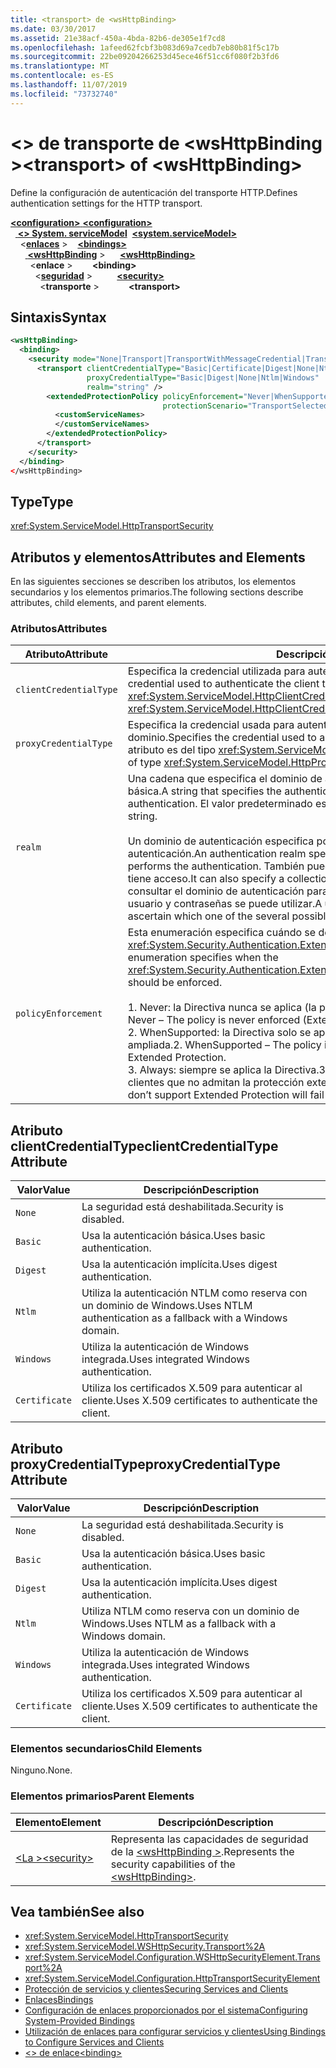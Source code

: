 ```yaml
---
title: <transport> de <wsHttpBinding>
ms.date: 03/30/2017
ms.assetid: 21e38acf-450a-4bda-82b6-de305e1f7cd8
ms.openlocfilehash: 1afeed62fcbf3b083d69a7cedb7eb80b81f5c17b
ms.sourcegitcommit: 22be09204266253d45ece46f51cc6f080f2b3fd6
ms.translationtype: MT
ms.contentlocale: es-ES
ms.lasthandoff: 11/07/2019
ms.locfileid: "73732740"
---
```

# <a name="transport-of-wshttpbinding"></a><span data-ttu-id="dfb7b-102">\<> de transporte de \<wsHttpBinding ></span><span class="sxs-lookup"><span data-stu-id="dfb7b-102">\<transport> of \<wsHttpBinding></span></span>

<span data-ttu-id="dfb7b-103">Define la configuración de autenticación del transporte HTTP.</span><span class="sxs-lookup"><span data-stu-id="dfb7b-103">Defines authentication settings for the HTTP transport.</span></span>

<span data-ttu-id="dfb7b-104">[ **\<configuration>** ](../configuration-element.md)</span><span class="sxs-lookup"><span data-stu-id="dfb7b-104">[**\<configuration>**](../configuration-element.md)</span></span>\
<span data-ttu-id="dfb7b-105">&nbsp;&nbsp;[ **\<> System. serviceModel**](system-servicemodel.md)</span><span class="sxs-lookup"><span data-stu-id="dfb7b-105">&nbsp;&nbsp;[**\<system.serviceModel>**](system-servicemodel.md)</span></span>\
<span data-ttu-id="dfb7b-106">&nbsp;&nbsp;&nbsp;&nbsp;\<[**enlaces**](bindings.md) ></span><span class="sxs-lookup"><span data-stu-id="dfb7b-106">&nbsp;&nbsp;&nbsp;&nbsp;[**\<bindings>**](bindings.md)</span></span>\
<span data-ttu-id="dfb7b-107">&nbsp;&nbsp;&nbsp;&nbsp;&nbsp;&nbsp;[ **\<wsHttpBinding**](wshttpbinding.md) ></span><span class="sxs-lookup"><span data-stu-id="dfb7b-107">&nbsp;&nbsp;&nbsp;&nbsp;&nbsp;&nbsp;[**\<wsHttpBinding>**](wshttpbinding.md)</span></span>\
<span data-ttu-id="dfb7b-108">&nbsp;&nbsp;&nbsp;&nbsp;&nbsp;&nbsp;&nbsp;&nbsp;\<**enlace** ></span><span class="sxs-lookup"><span data-stu-id="dfb7b-108">&nbsp;&nbsp;&nbsp;&nbsp;&nbsp;&nbsp;&nbsp;&nbsp;**\<binding>**</span></span>\
<span data-ttu-id="dfb7b-109">&nbsp;&nbsp;&nbsp;&nbsp;&nbsp;&nbsp;&nbsp;&nbsp;&nbsp;&nbsp;\<[**seguridad**](security-of-wshttpbinding.md) ></span><span class="sxs-lookup"><span data-stu-id="dfb7b-109">&nbsp;&nbsp;&nbsp;&nbsp;&nbsp;&nbsp;&nbsp;&nbsp;&nbsp;&nbsp;[**\<security>**](security-of-wshttpbinding.md)</span></span>\
<span data-ttu-id="dfb7b-110">&nbsp;&nbsp;&nbsp;&nbsp;&nbsp;&nbsp;&nbsp;&nbsp;&nbsp;&nbsp;&nbsp;&nbsp;\<**transporte** ></span><span class="sxs-lookup"><span data-stu-id="dfb7b-110">&nbsp;&nbsp;&nbsp;&nbsp;&nbsp;&nbsp;&nbsp;&nbsp;&nbsp;&nbsp;&nbsp;&nbsp;**\<transport>**</span></span>  

## <a name="syntax"></a><span data-ttu-id="dfb7b-111">Sintaxis</span><span class="sxs-lookup"><span data-stu-id="dfb7b-111">Syntax</span></span>

```xml
<wsHttpBinding>
  <binding>
    <security mode="None|Transport|TransportWithMessageCredential|TransportCredentialOnly">
      <transport clientCredentialType="Basic|Certificate|Digest|None|Ntlm|Windows"
                 proxyCredentialType="Basic|Digest|None|Ntlm|Windows"
                 realm="string" />
        <extendedProtectionPolicy policyEnforcement="Never|WhenSupported|Always"
                                  protectionScenario="TransportSelected|TrustedProxy">
          <customServiceNames>
          </customServiceNames>
        </extendedProtectionPolicy>
      </transport>
    </security>
  </binding>
</wsHttpBinding>
```

## <a name="type"></a><span data-ttu-id="dfb7b-112">Type</span><span class="sxs-lookup"><span data-stu-id="dfb7b-112">Type</span></span>

<xref:System.ServiceModel.HttpTransportSecurity>

## <a name="attributes-and-elements"></a><span data-ttu-id="dfb7b-113">Atributos y elementos</span><span class="sxs-lookup"><span data-stu-id="dfb7b-113">Attributes and Elements</span></span>

<span data-ttu-id="dfb7b-114">En las siguientes secciones se describen los atributos, los elementos secundarios y los elementos primarios.</span><span class="sxs-lookup"><span data-stu-id="dfb7b-114">The following sections describe attributes, child elements, and parent elements.</span></span>

### <a name="attributes"></a><span data-ttu-id="dfb7b-115">Atributos</span><span class="sxs-lookup"><span data-stu-id="dfb7b-115">Attributes</span></span>

|<span data-ttu-id="dfb7b-116">Atributo</span><span class="sxs-lookup"><span data-stu-id="dfb7b-116">Attribute</span></span>|<span data-ttu-id="dfb7b-117">Descripción</span><span class="sxs-lookup"><span data-stu-id="dfb7b-117">Description</span></span>|
|---------------|-----------------|
|`clientCredentialType`|<span data-ttu-id="dfb7b-118">Especifica la credencial utilizada para autenticar el cliente al servicio.</span><span class="sxs-lookup"><span data-stu-id="dfb7b-118">Specifies the credential used to authenticate the client to the service.</span></span> <span data-ttu-id="dfb7b-119">Este atributo es del tipo <xref:System.ServiceModel.HttpClientCredentialType>.</span><span class="sxs-lookup"><span data-stu-id="dfb7b-119">This attribute is of type <xref:System.ServiceModel.HttpClientCredentialType>.</span></span>|
|`proxyCredentialType`|<span data-ttu-id="dfb7b-120">Especifica la credencial usada para autenticar al cliente en un proxy del dominio.</span><span class="sxs-lookup"><span data-stu-id="dfb7b-120">Specifies the credential used to authenticate the client to a domain proxy.</span></span> <span data-ttu-id="dfb7b-121">Este atributo es del tipo <xref:System.ServiceModel.HttpProxyCredentialType>.</span><span class="sxs-lookup"><span data-stu-id="dfb7b-121">This attribute is of type <xref:System.ServiceModel.HttpProxyCredentialType>.</span></span>|
|`realm`|<span data-ttu-id="dfb7b-122">Una cadena que especifica el dominio de autenticación para autenticación implícita o básica.</span><span class="sxs-lookup"><span data-stu-id="dfb7b-122">A string that specifies the authentication realm for digest or basic authentication.</span></span> <span data-ttu-id="dfb7b-123">El valor predeterminado es una cadena vacía.</span><span class="sxs-lookup"><span data-stu-id="dfb7b-123">The default is an empty string.</span></span><br /><br /> <span data-ttu-id="dfb7b-124">Un dominio de autenticación especifica por lo menos el nombre del host que realiza la autenticación.</span><span class="sxs-lookup"><span data-stu-id="dfb7b-124">An authentication realm specifies at least the name of the host that performs the authentication.</span></span> <span data-ttu-id="dfb7b-125">También puede especificar una colección de usuarios que tiene acceso.</span><span class="sxs-lookup"><span data-stu-id="dfb7b-125">It can also specify a collection of users that has access.</span></span> <span data-ttu-id="dfb7b-126">Un usuario puede consultar el dominio de autenticación para determinar cuál de los posibles nombres de usuario y contraseñas se puede utilizar.</span><span class="sxs-lookup"><span data-stu-id="dfb7b-126">A user can query the authentication realm to ascertain which one of the several possible usernames and passwords can be used.</span></span>|
|`policyEnforcement`|<span data-ttu-id="dfb7b-127">Esta enumeración especifica cuándo se debe aplicar <xref:System.Security.Authentication.ExtendedProtection.ExtendedProtectionPolicy>.</span><span class="sxs-lookup"><span data-stu-id="dfb7b-127">This enumeration specifies when the <xref:System.Security.Authentication.ExtendedProtection.ExtendedProtectionPolicy> should be enforced.</span></span><br /><br /> <span data-ttu-id="dfb7b-128">1. Never: la Directiva nunca se aplica (la protección ampliada está deshabilitada).</span><span class="sxs-lookup"><span data-stu-id="dfb7b-128">1.  Never – The policy is never enforced (Extended Protection is disabled).</span></span><br /><span data-ttu-id="dfb7b-129">2. WhenSupported: la Directiva solo se aplica si el cliente admite la protección ampliada.</span><span class="sxs-lookup"><span data-stu-id="dfb7b-129">2.  WhenSupported – The policy is enforced only if the client supports Extended Protection.</span></span><br /><span data-ttu-id="dfb7b-130">3. Always: siempre se aplica la Directiva.</span><span class="sxs-lookup"><span data-stu-id="dfb7b-130">3.  Always – The policy is always enforced.</span></span> <span data-ttu-id="dfb7b-131">Los clientes que no admitan la protección extendida no podrán autenticarse.</span><span class="sxs-lookup"><span data-stu-id="dfb7b-131">Clients which don’t support Extended Protection will fail to authenticate.</span></span>|

## <a name="clientcredentialtype-attribute"></a><span data-ttu-id="dfb7b-132">Atributo clientCredentialType</span><span class="sxs-lookup"><span data-stu-id="dfb7b-132">clientCredentialType Attribute</span></span>

|<span data-ttu-id="dfb7b-133">Valor</span><span class="sxs-lookup"><span data-stu-id="dfb7b-133">Value</span></span>|<span data-ttu-id="dfb7b-134">Descripción</span><span class="sxs-lookup"><span data-stu-id="dfb7b-134">Description</span></span>|
|-----------|-----------------|
|`None`|<span data-ttu-id="dfb7b-135">La seguridad está deshabilitada.</span><span class="sxs-lookup"><span data-stu-id="dfb7b-135">Security is disabled.</span></span>|
|`Basic`|<span data-ttu-id="dfb7b-136">Usa la autenticación básica.</span><span class="sxs-lookup"><span data-stu-id="dfb7b-136">Uses basic authentication.</span></span>|
|`Digest`|<span data-ttu-id="dfb7b-137">Usa la autenticación implícita.</span><span class="sxs-lookup"><span data-stu-id="dfb7b-137">Uses digest authentication.</span></span>|
|`Ntlm`|<span data-ttu-id="dfb7b-138">Utiliza la autenticación NTLM como reserva con un dominio de Windows.</span><span class="sxs-lookup"><span data-stu-id="dfb7b-138">Uses NTLM authentication as a fallback with a Windows domain.</span></span>|
|`Windows`|<span data-ttu-id="dfb7b-139">Utiliza la autenticación de Windows integrada.</span><span class="sxs-lookup"><span data-stu-id="dfb7b-139">Uses integrated Windows authentication.</span></span>|
|`Certificate`|<span data-ttu-id="dfb7b-140">Utiliza los certificados X.509 para autenticar al cliente.</span><span class="sxs-lookup"><span data-stu-id="dfb7b-140">Uses X.509 certificates to authenticate the client.</span></span>|

## <a name="proxycredentialtype-attribute"></a><span data-ttu-id="dfb7b-141">Atributo proxyCredentialType</span><span class="sxs-lookup"><span data-stu-id="dfb7b-141">proxyCredentialType Attribute</span></span>

|<span data-ttu-id="dfb7b-142">Valor</span><span class="sxs-lookup"><span data-stu-id="dfb7b-142">Value</span></span>|<span data-ttu-id="dfb7b-143">Descripción</span><span class="sxs-lookup"><span data-stu-id="dfb7b-143">Description</span></span>|
|-----------|-----------------|
|`None`|<span data-ttu-id="dfb7b-144">La seguridad está deshabilitada.</span><span class="sxs-lookup"><span data-stu-id="dfb7b-144">Security is disabled.</span></span>|
|`Basic`|<span data-ttu-id="dfb7b-145">Usa la autenticación básica.</span><span class="sxs-lookup"><span data-stu-id="dfb7b-145">Uses basic authentication.</span></span>|
|`Digest`|<span data-ttu-id="dfb7b-146">Usa la autenticación implícita.</span><span class="sxs-lookup"><span data-stu-id="dfb7b-146">Uses digest authentication.</span></span>|
|`Ntlm`|<span data-ttu-id="dfb7b-147">Utiliza NTLM como reserva con un dominio de Windows.</span><span class="sxs-lookup"><span data-stu-id="dfb7b-147">Uses NTLM as a fallback with a Windows domain.</span></span>|
|`Windows`|<span data-ttu-id="dfb7b-148">Utiliza la autenticación de Windows integrada.</span><span class="sxs-lookup"><span data-stu-id="dfb7b-148">Uses integrated Windows authentication.</span></span>|
|`Certificate`|<span data-ttu-id="dfb7b-149">Utiliza los certificados X.509 para autenticar al cliente.</span><span class="sxs-lookup"><span data-stu-id="dfb7b-149">Uses X.509 certificates to authenticate the client.</span></span>|

### <a name="child-elements"></a><span data-ttu-id="dfb7b-150">Elementos secundarios</span><span class="sxs-lookup"><span data-stu-id="dfb7b-150">Child Elements</span></span>

<span data-ttu-id="dfb7b-151">Ninguno.</span><span class="sxs-lookup"><span data-stu-id="dfb7b-151">None.</span></span>

### <a name="parent-elements"></a><span data-ttu-id="dfb7b-152">Elementos primarios</span><span class="sxs-lookup"><span data-stu-id="dfb7b-152">Parent Elements</span></span>

|<span data-ttu-id="dfb7b-153">Elemento</span><span class="sxs-lookup"><span data-stu-id="dfb7b-153">Element</span></span>|<span data-ttu-id="dfb7b-154">Descripción</span><span class="sxs-lookup"><span data-stu-id="dfb7b-154">Description</span></span>|
|-------------|-----------------|
|[<span data-ttu-id="dfb7b-155">\<La ></span><span class="sxs-lookup"><span data-stu-id="dfb7b-155">\<security></span></span>](security-of-wshttpbinding.md)|<span data-ttu-id="dfb7b-156">Representa las capacidades de seguridad de la [\<wsHttpBinding >](wshttpbinding.md).</span><span class="sxs-lookup"><span data-stu-id="dfb7b-156">Represents the security capabilities of the [\<wsHttpBinding>](wshttpbinding.md).</span></span>|

## <a name="see-also"></a><span data-ttu-id="dfb7b-157">Vea también</span><span class="sxs-lookup"><span data-stu-id="dfb7b-157">See also</span></span>

- <xref:System.ServiceModel.HttpTransportSecurity>
- <xref:System.ServiceModel.WSHttpSecurity.Transport%2A>
- <xref:System.ServiceModel.Configuration.WSHttpSecurityElement.Transport%2A>
- <xref:System.ServiceModel.Configuration.HttpTransportSecurityElement>
- [<span data-ttu-id="dfb7b-158">Protección de servicios y clientes</span><span class="sxs-lookup"><span data-stu-id="dfb7b-158">Securing Services and Clients</span></span>](../../../wcf/feature-details/securing-services-and-clients.md)
- [<span data-ttu-id="dfb7b-159">Enlaces</span><span class="sxs-lookup"><span data-stu-id="dfb7b-159">Bindings</span></span>](../../../wcf/bindings.md)
- [<span data-ttu-id="dfb7b-160">Configuración de enlaces proporcionados por el sistema</span><span class="sxs-lookup"><span data-stu-id="dfb7b-160">Configuring System-Provided Bindings</span></span>](../../../wcf/feature-details/configuring-system-provided-bindings.md)
- [<span data-ttu-id="dfb7b-161">Utilización de enlaces para configurar servicios y clientes</span><span class="sxs-lookup"><span data-stu-id="dfb7b-161">Using Bindings to Configure Services and Clients</span></span>](../../../wcf/using-bindings-to-configure-services-and-clients.md)
- [<span data-ttu-id="dfb7b-162">\<> de enlace</span><span class="sxs-lookup"><span data-stu-id="dfb7b-162">\<binding></span></span>](bindings.md)
